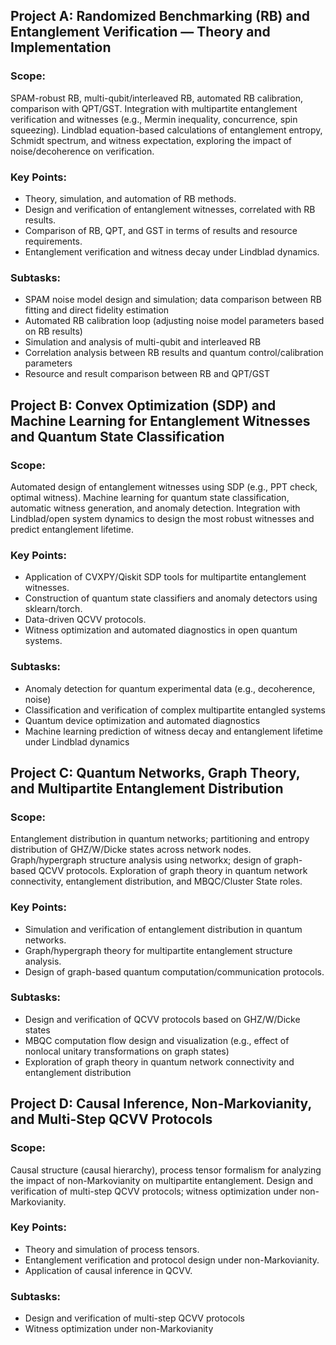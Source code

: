 ## Project A: Randomized Benchmarking (RB) and Entanglement Verification — Theory and Implementation

### Scope:

SPAM-robust RB, multi-qubit/interleaved RB, automated RB calibration, comparison with QPT/GST.
Integration with multipartite entanglement verification and witnesses (e.g., Mermin inequality, concurrence, spin squeezing).
Lindblad equation-based calculations of entanglement entropy, Schmidt spectrum, and witness expectation, exploring the impact of noise/decoherence on verification.

### Key Points:

- Theory, simulation, and automation of RB methods.
- Design and verification of entanglement witnesses, correlated with RB results.
- Comparison of RB, QPT, and GST in terms of results and resource requirements.
- Entanglement verification and witness decay under Lindblad dynamics.

### Subtasks:

- SPAM noise model design and simulation; data comparison between RB fitting and direct fidelity estimation
- Automated RB calibration loop (adjusting noise model parameters based on RB results)
- Simulation and analysis of multi-qubit and interleaved RB
- Correlation analysis between RB results and quantum control/calibration parameters
- Resource and result comparison between RB and QPT/GST


## Project B: Convex Optimization (SDP) and Machine Learning for Entanglement Witnesses and Quantum State Classification

### Scope:
Automated design of entanglement witnesses using SDP (e.g., PPT check, optimal witness).
Machine learning for quantum state classification, automatic witness generation, and anomaly detection.
Integration with Lindblad/open system dynamics to design the most robust witnesses and predict entanglement lifetime.

### Key Points:

- Application of CVXPY/Qiskit SDP tools for multipartite entanglement witnesses.
- Construction of quantum state classifiers and anomaly detectors using sklearn/torch.
- Data-driven QCVV protocols.
- Witness optimization and automated diagnostics in open quantum systems.

### Subtasks:

- Anomaly detection for quantum experimental data (e.g., decoherence, noise)
- Classification and verification of complex multipartite entangled systems
- Quantum device optimization and automated diagnostics
- Machine learning prediction of witness decay and entanglement lifetime under Lindblad dynamics

## Project C: Quantum Networks, Graph Theory, and Multipartite Entanglement Distribution

### Scope:
Entanglement distribution in quantum networks; partitioning and entropy distribution of GHZ/W/Dicke states across network nodes.
Graph/hypergraph structure analysis using networkx; design of graph-based QCVV protocols.
Exploration of graph theory in quantum network connectivity, entanglement distribution, and MBQC/Cluster State roles.

### Key Points:

- Simulation and verification of entanglement distribution in quantum networks.
- Graph/hypergraph theory for multipartite entanglement structure analysis.
- Design of graph-based quantum computation/communication protocols.

### Subtasks:

- Design and verification of QCVV protocols based on GHZ/W/Dicke states
- MBQC computation flow design and visualization (e.g., effect of nonlocal unitary transformations on graph states)
- Exploration of graph theory in quantum network connectivity and entanglement distribution

## Project D: Causal Inference, Non-Markovianity, and Multi-Step QCVV Protocols

### Scope:
Causal structure (causal hierarchy), process tensor formalism for analyzing the impact of non-Markovianity on multipartite entanglement.
Design and verification of multi-step QCVV protocols; witness optimization under non-Markovianity.

### Key Points:

- Theory and simulation of process tensors.
- Entanglement verification and protocol design under non-Markovianity.
- Application of causal inference in QCVV.

### Subtasks:

- Design and verification of multi-step QCVV protocols
- Witness optimization under non-Markovianity